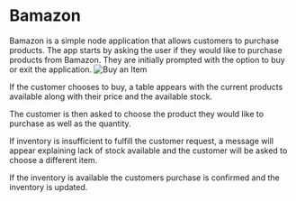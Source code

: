 # Bamazon

Bamazon is  a simple node application that allows customers to purchase products. The app starts by asking the user if they would like to purchase products from Bamazon. They are initially prompted with the option to buy or exit the application.
![Buy an Item](http://url/to/BuyItem.png)

If the customer chooses to buy, a table appears with the current products available along with their price and the available stock. 

The customer is then asked to choose the product they would like to purchase as well as the quantity. 

If inventory is insufficient to fulfill the customer request, a message will appear explaining lack of stock available and the customer will be asked to choose a different item.

If the inventory is available the customers purchase is confirmed and the inventory is updated. 

